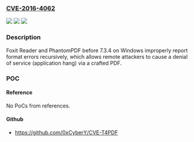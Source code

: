 ### [CVE-2016-4062](https://cve.mitre.org/cgi-bin/cvename.cgi?name=CVE-2016-4062)
![](https://img.shields.io/static/v1?label=Product&message=n%2Fa&color=blue)
![](https://img.shields.io/static/v1?label=Version&message=n%2Fa&color=blue)
![](https://img.shields.io/static/v1?label=Vulnerability&message=n%2Fa&color=brighgreen)

### Description

Foxit Reader and PhantomPDF before 7.3.4 on Windows improperly report format errors recursively, which allows remote attackers to cause a denial of service (application hang) via a crafted PDF.

### POC

#### Reference
No PoCs from references.

#### Github
- https://github.com/0xCyberY/CVE-T4PDF

